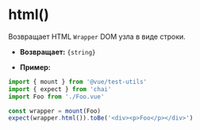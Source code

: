 # html()

Возвращает HTML `Wrapper` DOM узла в виде строки.

- **Возвращает:** `{string}`

- **Пример:**

```js
import { mount } from '@vue/test-utils'
import { expect } from 'chai'
import Foo from './Foo.vue'

const wrapper = mount(Foo)
expect(wrapper.html()).toBe('<div><p>Foo</p></div>')
```
